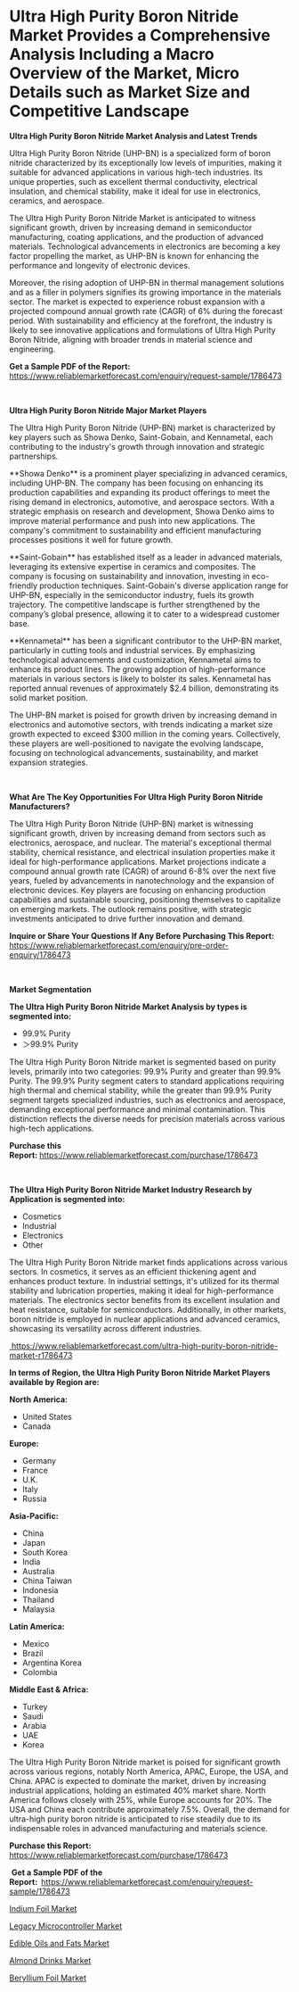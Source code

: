 <p><h1>Ultra High Purity Boron Nitride Market Provides a Comprehensive Analysis Including a Macro Overview of the Market, Micro Details such as Market Size and Competitive Landscape</h1></p><p><strong>Ultra High Purity Boron Nitride Market Analysis and Latest Trends</strong></p>
<p><p>Ultra High Purity Boron Nitride (UHP-BN) is a specialized form of boron nitride characterized by its exceptionally low levels of impurities, making it suitable for advanced applications in various high-tech industries. Its unique properties, such as excellent thermal conductivity, electrical insulation, and chemical stability, make it ideal for use in electronics, ceramics, and aerospace. </p><p>The Ultra High Purity Boron Nitride Market is anticipated to witness significant growth, driven by increasing demand in semiconductor manufacturing, coating applications, and the production of advanced materials. Technological advancements in electronics are becoming a key factor propelling the market, as UHP-BN is known for enhancing the performance and longevity of electronic devices. </p><p>Moreover, the rising adoption of UHP-BN in thermal management solutions and as a filler in polymers signifies its growing importance in the materials sector. The market is expected to experience robust expansion with a projected compound annual growth rate (CAGR) of 6% during the forecast period. With sustainability and efficiency at the forefront, the industry is likely to see innovative applications and formulations of Ultra High Purity Boron Nitride, aligning with broader trends in material science and engineering.</p></p>
<p><strong>Get a Sample PDF of the Report:&nbsp;</strong> <a href="https://www.reliablemarketforecast.com/enquiry/request-sample/1786473?utm_campaign=1130&utm_medium=2&utm_source=Github&utm_content=ia&utm_term=09102024&utm_id=ultra-high-purity-boron-nitride">https://www.reliablemarketforecast.com/enquiry/request-sample/1786473</a></p>
<p>&nbsp;</p>
<p><strong>Ultra High Purity Boron Nitride Major Market Players</strong></p>
<p><p>The Ultra High Purity Boron Nitride (UHP-BN) market is characterized by key players such as Showa Denko, Saint-Gobain, and Kennametal, each contributing to the industry's growth through innovation and strategic partnerships.</p><p>**Showa Denko** is a prominent player specializing in advanced ceramics, including UHP-BN. The company has been focusing on enhancing its production capabilities and expanding its product offerings to meet the rising demand in electronics, automotive, and aerospace sectors. With a strategic emphasis on research and development, Showa Denko aims to improve material performance and push into new applications. The company's commitment to sustainability and efficient manufacturing processes positions it well for future growth.</p><p>**Saint-Gobain** has established itself as a leader in advanced materials, leveraging its extensive expertise in ceramics and composites. The company is focusing on sustainability and innovation, investing in eco-friendly production techniques. Saint-Gobain's diverse application range for UHP-BN, especially in the semiconductor industry, fuels its growth trajectory. The competitive landscape is further strengthened by the company’s global presence, allowing it to cater to a widespread customer base.</p><p>**Kennametal** has been a significant contributor to the UHP-BN market, particularly in cutting tools and industrial services. By emphasizing technological advancements and customization, Kennametal aims to enhance its product lines. The growing adoption of high-performance materials in various sectors is likely to bolster its sales. Kennametal has reported annual revenues of approximately $2.4 billion, demonstrating its solid market position.</p><p>The UHP-BN market is poised for growth driven by increasing demand in electronics and automotive sectors, with trends indicating a market size growth expected to exceed $300 million in the coming years. Collectively, these players are well-positioned to navigate the evolving landscape, focusing on technological advancements, sustainability, and market expansion strategies.</p></p>
<p>&nbsp;</p>
<p><strong>What Are The Key Opportunities For Ultra High Purity Boron Nitride Manufacturers?</strong></p>
<p><p>The Ultra High Purity Boron Nitride (UHP-BN) market is witnessing significant growth, driven by increasing demand from sectors such as electronics, aerospace, and nuclear. The material's exceptional thermal stability, chemical resistance, and electrical insulation properties make it ideal for high-performance applications. Market projections indicate a compound annual growth rate (CAGR) of around 6-8% over the next five years, fueled by advancements in nanotechnology and the expansion of electronic devices. Key players are focusing on enhancing production capabilities and sustainable sourcing, positioning themselves to capitalize on emerging markets. The outlook remains positive, with strategic investments anticipated to drive further innovation and demand.</p></p>
<p><strong>Inquire or Share Your Questions If Any Before Purchasing This Report:</strong> <a href="https://www.reliablemarketforecast.com/enquiry/pre-order-enquiry/1786473?utm_campaign=1130&utm_medium=2&utm_source=Github&utm_content=ia&utm_term=09102024&utm_id=ultra-high-purity-boron-nitride">https://www.reliablemarketforecast.com/enquiry/pre-order-enquiry/1786473</a></p>
<p>&nbsp;</p>
<p><strong>Market Segmentation</strong></p>
<p><strong>The Ultra High Purity Boron Nitride Market Analysis by types is segmented into:</strong></p>
<p><ul><li>99.9% Purity</li><li>＞99.9% Purity</li></ul></p>
<p><p>The Ultra High Purity Boron Nitride market is segmented based on purity levels, primarily into two categories: 99.9% Purity and greater than 99.9% Purity. The 99.9% Purity segment caters to standard applications requiring high thermal and chemical stability, while the greater than 99.9% Purity segment targets specialized industries, such as electronics and aerospace, demanding exceptional performance and minimal contamination. This distinction reflects the diverse needs for precision materials across various high-tech applications.</p></p>
<p><strong>Purchase this Report:&nbsp;</strong><a href="https://www.reliablemarketforecast.com/purchase/1786473?utm_campaign=1130&utm_medium=2&utm_source=Github&utm_content=ia&utm_term=09102024&utm_id=ultra-high-purity-boron-nitride">https://www.reliablemarketforecast.com/purchase/1786473</a></p>
<p>&nbsp;</p>
<p><strong>The Ultra High Purity Boron Nitride Market Industry Research by Application is segmented into:</strong></p>
<p><ul><li>Cosmetics</li><li>Industrial</li><li>Electronics</li><li>Other</li></ul></p>
<p><p>The Ultra High Purity Boron Nitride market finds applications across various sectors. In cosmetics, it serves as an efficient thickening agent and enhances product texture. In industrial settings, it's utilized for its thermal stability and lubrication properties, making it ideal for high-performance materials. The electronics sector benefits from its excellent insulation and heat resistance, suitable for semiconductors. Additionally, in other markets, boron nitride is employed in nuclear applications and advanced ceramics, showcasing its versatility across different industries.</p></p>
<p><a href="https://www.reliablemarketforecast.com/ultra-high-purity-boron-nitride-market-r1786473?utm_campaign=1130&utm_medium=2&utm_source=Github&utm_content=ia&utm_term=09102024&utm_id=ultra-high-purity-boron-nitride">&nbsp;https://www.reliablemarketforecast.com/ultra-high-purity-boron-nitride-market-r1786473</a></p>
<p><strong>In terms of Region, the Ultra High Purity Boron Nitride Market Players available by Region are:</strong></p>
<p>
    <p> <strong> North America: </strong>
        <ul>
            <li>United States</li>
            <li>Canada</li>
        </ul>
        </p> 
    <p> <strong> Europe: </strong>
        <ul>
            <li>Germany</li>
            <li>France</li>
            <li>U.K.</li>
            <li>Italy</li>
            <li>Russia</li>
        </ul>
        </p> 
    <p> <strong> Asia-Pacific: </strong>
        <ul>
            <li>China</li>
            <li>Japan</li>
            <li>South Korea</li>
            <li>India</li>
            <li>Australia</li>
            <li>China Taiwan</li>
            <li>Indonesia</li>
            <li>Thailand</li>
            <li>Malaysia</li>
        </ul>
        </p> 
    <p> <strong> Latin America: </strong>
        <ul>
            <li>Mexico</li>
            <li>Brazil</li>
            <li>Argentina Korea</li>
            <li>Colombia</li>
        </ul>
        </p> 
    <p> <strong> Middle East & Africa: </strong>
        <ul>
            <li>Turkey</li>
            <li>Saudi</li>
            <li>Arabia</li>
            <li>UAE</li>
            <li>Korea</li>
        </ul>
    </p>
    </p>
<p><p>The Ultra High Purity Boron Nitride market is poised for significant growth across various regions, notably North America, APAC, Europe, the USA, and China. APAC is expected to dominate the market, driven by increasing industrial applications, holding an estimated 40% market share. North America follows closely with 25%, while Europe accounts for 20%. The USA and China each contribute approximately 7.5%. Overall, the demand for ultra-high purity boron nitride is anticipated to rise steadily due to its indispensable roles in advanced manufacturing and materials science.</p></p>
<p><strong>Purchase this Report: </strong><a href="https://www.reliablemarketforecast.com/purchase/1786473?utm_campaign=1130&utm_medium=2&utm_source=Github&utm_content=ia&utm_term=09102024&utm_id=ultra-high-purity-boron-nitride">https://www.reliablemarketforecast.com/purchase/1786473</a></p>
<p>&nbsp;<strong>Get a Sample PDF of the Report:&nbsp;&nbsp;</strong><a href="https://www.reliablemarketforecast.com/enquiry/request-sample/1786473?utm_campaign=1130&utm_medium=2&utm_source=Github&utm_content=ia&utm_term=09102024&utm_id=ultra-high-purity-boron-nitride">https://www.reliablemarketforecast.com/enquiry/request-sample/1786473</a></p>
<p><strong></strong></p>
<p><p><a href="https://www.linkedin.com/pulse/exploring-indium-foil-market-dynamics-revenue-analysis-growth-tllrc?utm_campaign=1130&utm_medium=2&utm_source=Github&utm_content=ia&utm_term=09102024&utm_id=ultra-high-purity-boron-nitride">Indium Foil Market</a></p><p><a href="https://github.com/fratgqppizur/Market-Research-Report-List-1/blob/main/legacy-microcontroller-market.md?utm_campaign=1130&utm_medium=2&utm_source=Github&utm_content=ia&utm_term=09102024&utm_id=ultra-high-purity-boron-nitride">Legacy Microcontroller Market</a></p><p><a href="https://issuu.com/reportprime-2/docs/edible-oils-and-fats-market-size-20_68db93a2811693?utm_campaign=1130&utm_medium=2&utm_source=Github&utm_content=ia&utm_term=09102024&utm_id=ultra-high-purity-boron-nitride">Edible Oils and Fats Market</a></p><p><a href="https://issuu.com/reportprime-2/docs/almond-drinks-market-size-2030.pptx_8f0028e705d40c?utm_campaign=1130&utm_medium=2&utm_source=Github&utm_content=ia&utm_term=09102024&utm_id=ultra-high-purity-boron-nitride">Almond Drinks Market</a></p><p><a href="https://www.linkedin.com/pulse/exploring-beryllium-foil-market-dynamics-revenue-analysis-zoolc?utm_campaign=1130&utm_medium=2&utm_source=Github&utm_content=ia&utm_term=09102024&utm_id=ultra-high-purity-boron-nitride">Beryllium Foil Market</a></p></p>